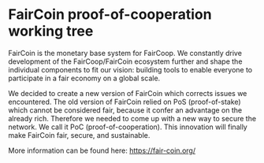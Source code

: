 FairCoin proof-of-cooperation working tree
==========================================

FairCoin is the monetary base system for FairCoop. We constantly drive development of the FairCoop/FairCoin ecosystem further and shape the individual components to fit our vision: building tools to enable everyone to participate in a fair economy on a global scale.

We decided to create a new version of FairCoin which corrects issues we encountered. The old version of FairCoin relied on PoS (proof-of-stake) which cannot be considered fair, because it confer an advantage on the already rich. Therefore we needed to come up with a new way to secure the network. We call it PoC (proof-of-cooperation). This innovation will finally make FairCoin fair, secure, and sustainable.

More information can be found here: https://fair-coin.org/
